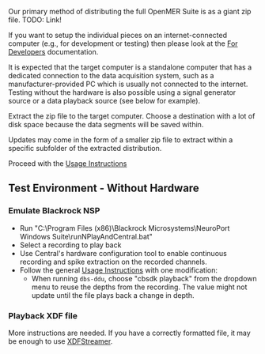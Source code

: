 Our primary method of distributing the full OpenMER Suite is as a giant zip file. TODO: Link!

If you want to setup the individual pieces on an internet-connected computer (e.g., for development or testing) then please look at the [For Developers](./for-developers.md) documentation. 

It is expected that the target computer is a standalone computer that has a dedicated connection to the data acquisition system, such as a manufacturer-provided PC which is usually not connected to the internet. Testing without the hardware is also possible using a signal generator source or a data playback source (see below for example).

Extract the zip file to the target computer. Choose a destination with a lot of disk space because the data segments will be saved within.

Updates may come in the form of a smaller zip file to extract within a specific subfolder of the extracted distribution.

Proceed with the [Usage Instructions](./usage-instructions.md)

## Test Environment - Without Hardware

### Emulate Blackrock NSP

* Run "C:\Program Files (x86)\Blackrock Microsystems\NeuroPort Windows Suite\runNPlayAndCentral.bat"
* Select a recording to play back
* Use Central's hardware configuration tool to enable continuous recording and spike extraction on the recorded channels.
* Follow the general [Usage Instructions](./usage-instructions.md) with one modification:
    * When running `dbs-ddu`, choose "cbsdk playback" from the dropdown menu to reuse the depths from the recording. The value might not update until the file plays back a change in depth.

### Playback XDF file

More instructions are needed. If you have a correctly formatted file, it may be enough to use [XDFStreamer](https://github.com/labstreaminglayer/App-XDFStreamer).
